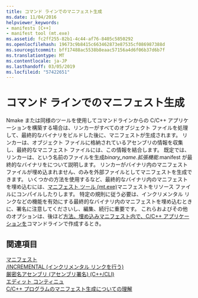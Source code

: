 ```yaml
---
title: コマンド ラインでのマニフェスト生成
ms.date: 11/04/2016
helpviewer_keywords:
- manifests [C++]
- manifest tool (mt.exe)
ms.assetid: fc2ff255-82b1-4c44-af76-8405c5850292
ms.openlocfilehash: 19673c9b8415c663462873e87535cf086987388d
ms.sourcegitcommit: bff17488ac5538b8eaac57156a4d6f06b37d6b7f
ms.translationtype: MT
ms.contentlocale: ja-JP
ms.lasthandoff: 03/05/2019
ms.locfileid: "57422651"
---
```

# <a name="manifest-generation-at-the-command-line"></a>コマンド ラインでのマニフェスト生成

Nmake または同様のツールを使用してコマンドラインからの C/C++ アプリケーションを構築する場合は、リンカーがすべてのオブジェクト ファイルを処理して、最終的なバイナリをビルドした後に、マニフェストが生成されます。 リンカーは、オブジェクト ファイルに格納されているアセンブリの情報を収集し、最終的なマニフェスト ファイルには、この情報を結合します。 既定では、リンカーは、という名前のファイルを生成*binary_name*.*拡張機能*.manifest が最終的なバイナリをについて説明します。 リンカーがバイナリ内のマニフェスト ファイルが埋め込まれません、のみを外部ファイルとしてマニフェストを生成できます。 いくつかの方法を使用するなど、最終的なバイナリ内のマニフェストを埋め込むには、[マニフェスト ツール (mt.exe)](https://msdn.microsoft.com/library/aa375649)マニフェストをリソース ファイルにコンパイルしたりします。 特定の規則に従う必要は、インクリメンタル リンクなどの機能を有効にする最終的なバイナリ内のマニフェストを埋め込むときに、署名に注意してくださいし、編集、続行に重要です。 これらおよびその他のオプションは、後ほど[方法。埋め込みマニフェスト内で、C/C++ アプリケーションを](../build/how-to-embed-a-manifest-inside-a-c-cpp-application.md)コマンドラインで作成するとき。

## <a name="see-also"></a>関連項目

[マニフェスト](/windows/desktop/sbscs/manifests)<br/>
[/INCREMENTAL (インクリメンタル リンクを行う)](../build/reference/incremental-link-incrementally.md)<br/>
[厳密名アセンブリ (アセンブリ署名) (C++/CLI)](../dotnet/strong-name-assemblies-assembly-signing-cpp-cli.md)<br/>
[エディット コンティニュ](/visualstudio/debugger/edit-and-continue)<br/>
[C/C++ プログラムのマニフェスト生成についての理解](../build/understanding-manifest-generation-for-c-cpp-programs.md)<br/>
